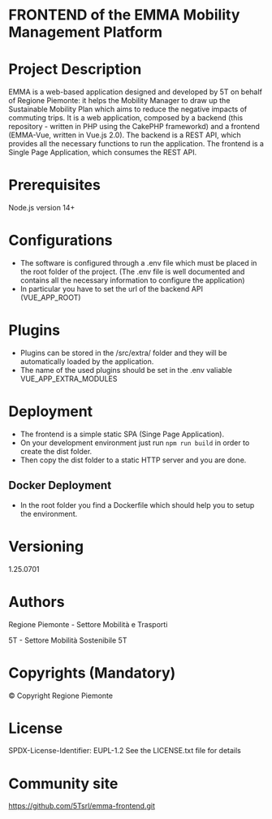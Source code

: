 # FRONTEND of the EMMA Mobility Management Platform

# Project Description
EMMA is a web-based application designed and developed by 5T on behalf of Regione Piemonte: it helps the Mobility Manager to draw up the Sustainable Mobility Plan which aims to reduce the negative impacts of commuting trips.
It is a web application, composed by a backend (this repository - written in PHP using the CakePHP frameworkd) and a frontend (EMMA-Vue, written in Vue.js 2.0).
The backend is a REST API, which provides all the necessary functions to run the application.
The frontend is a Single Page Application, which consumes the REST API.

# Prerequisites
Node.js version 14+

# Configurations
- The software is configured through a .env file which must be placed in the root folder of the project. (The .env file is well documented and contains all the necessary information to configure the application)
- In particular you have to set the url of the backend API (VUE_APP_ROOT)

# Plugins
- Plugins can be stored in the /src/extra/ folder and they will be automatically loaded by the application.
- The name of the used plugins should be set in the .env valiable VUE_APP_EXTRA_MODULES

# Deployment
- The frontend is a simple static SPA (Singe Page Application).
- On your development environment just run ``npm run build`` in order to create the dist folder.
- Then copy the dist folder to a static HTTP server and you are done.

## Docker Deployment
- In the root folder you find a Dockerfile which should help you to setup the environment.

# Versioning
1.25.0701

# Authors
Regione Piemonte - Settore Mobilità  e Trasporti

5T - Settore Mobilità  Sostenibile 5T

# Copyrights (Mandatory)
© Copyright Regione Piemonte

# License
SPDX-License-Identifier: EUPL-1.2
See the LICENSE.txt file for details

# Community site
https://github.com/5Tsrl/emma-frontend.git

